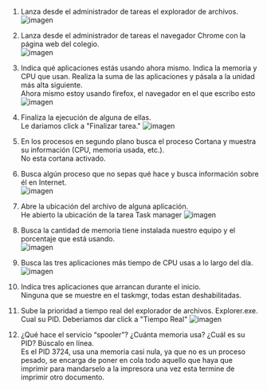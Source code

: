 1. Lanza desde el administrador de tareas el explorador de archivos.  
![imagen](https://github.com/user-attachments/assets/28839923-a0b7-4932-a733-19e9f7893d8b)


2. Lanza desde el administrador de tareas el navegador Chrome con la página web del colegio.  
![imagen](https://github.com/user-attachments/assets/ba79a683-5401-4a8f-acf5-713fc9e1dbf7)


3. Indica qué aplicaciones estás usando ahora mismo. Indica la memoria y CPU que usan. Realiza la suma de las aplicaciones y pásala a la unidad más alta siguiente.  
Ahora mismo estoy usando firefox, el navegador en el que escribo esto
![imagen](https://github.com/user-attachments/assets/6740ce50-69f0-40e4-99fe-7e3c8883c99a)

5. Finaliza la ejecución de alguna de ellas.  
Le dariamos click a "Finalizar tarea."
![imagen](https://github.com/user-attachments/assets/1e327816-b96f-493c-b090-27fe3b8230c1)

7. En los procesos en segundo plano busca el proceso Cortana y muestra su información (CPU, memoria usada, etc.).  
No esta cortana activado.

8. Busca algún proceso que no sepas qué hace y busca información sobre él en Internet.  
![imagen](https://github.com/user-attachments/assets/d704254e-272a-4c22-b7ed-f497d8e9df4b)


9. Abre la ubicación del archivo de alguna aplicación.  
He abierto la ubicación de la tarea Task manager
![imagen](https://github.com/user-attachments/assets/4bed08c7-aaee-4586-8364-9b6d5dc6b0c1)


10. Busca la cantidad de memoria tiene instalada nuestro equipo y el porcentaje que está usando.  
![imagen](https://github.com/user-attachments/assets/98ea4b2e-6ad9-4bf4-bd12-890ca4e3defe)


11. Busca las tres aplicaciones más tiempo de CPU usas a lo largo del día.  
![imagen](https://github.com/user-attachments/assets/20c04b91-f86b-4267-bea6-085542b62003)

12. Indica tres aplicaciones que arrancan durante el inicio.  
Ninguna que se muestre en el taskmgr, todas estan deshabilitadas.

13. Sube la prioridad a tiempo real del explorador de archivos. Explorer.exe. Cual su PID.
Deberiamos dar click a "Tiempo Real"
![imagen](https://github.com/user-attachments/assets/6f5e6d79-f4f6-43f8-b5a2-cb99bdfdc7a8)


15. ¿Qué hace el servicio “spooler”? ¿Cuánta memoria usa? ¿Cuál es su PID? Búscalo en línea.  
Es el PID 3724, usa una memoria casi nula, ya que no es un proceso pesado, se encarga de poner en cola todo aquello que haya que imprimir para mandarselo a la impresora una vez esta termine de imprimir otro documento.
